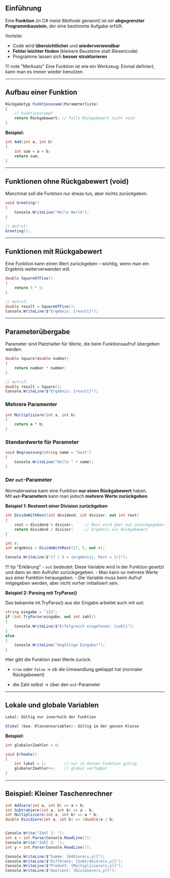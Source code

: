 ## Einführung

Eine **Funktion** (in C# meist *Methode* genannt) ist ein **abgegrenzter Programmbaustein**, der eine bestimmte Aufgabe erfüllt.  

Vorteile:

- Code wird **übersichtlicher** und **wiederverwendbar**
- **Fehler leichter finden** (kleinere Bausteine statt Riesencode)
- Programme lassen sich **besser strukturieren**

!!! note "Merksatz"
    Eine Funktion ist wie ein Werkzeug: Einmal definiert, kann man es immer wieder benutzen.

---

## Aufbau einer Funktion

```csharp
Rückgabetyp Funktionsname(Parameterliste)
{
    // Funktionsrumpf
    return Rückgabewert; // falls Rückgabewert nicht void
}
```

**Beispiel:**

```csharp
int Add(int a, int b)
{
    int sum = a + b;
    return sum;
}
```

---

## Funktionen ohne Rückgabewert (void)

Manchmal soll die Funktion nur etwas tun, aber nichts zurückgeben.

```csharp
void Greeting()
{
    Console.WriteLine("Hello World");
}

// Aufruf:
Greeting();
```

---

## Funktionen mit Rückgabewert

Eine Funktion kann einen Wert zurückgeben – wichtig, wenn man ein Ergebnis weiterverwenden will.

```csharp
double SquareOfFive()
{
    return 5 * 5;
}

// Aufruf:
double result = SquareOfFive();
Console.WriteLine($"Ergebnis: {result}");
```

---

## Parameterübergabe

Parameter sind Platzhalter für Werte, die beim Funktionsaufruf übergeben werden.

```csharp
double Square(double number)
{
    return number * number;
}

// Aufruf:
double result = Square();
Console.WriteLine($"Ergebnis: {result}");
```

### Mehrere Paramenter

```csharp
int Multipliziere(int a, int b)
{
    return a * b;
}
```

### Standardwerte für Parameter

```csharp
void Begruessung(string name = "Gast")
{
    Console.WriteLine("Hallo " + name);
}
```

### Der `out`-Parameter

Normalerweise kann eine Funktion **nur einen Rückgabewert** haben.  
Mit **`out`-Parametern** kann man jedoch **mehrere Werte zurückgeben**.

**Beispiel 1: Restwert einer Division zurückgeben**
```csharp
int DivideWithRest(int dividend, int divisor, out int rest)
{
    rest = dividend % divisor;     // Rest wird über out zurückgegeben
    return dividend / divisor;     // Ergebnis als Rückgabewert
}

int r;
int ergebnis = DivideWithRest(17, 5, out r);

Console.WriteLine($"17 / 5 = {ergebnis}, Rest = {r}");
```

!!! tip "Erklärung"
    - `out` bedeutet: Diese Variable wird in der Funktion gesetzt und dann an den Aufrufer zurückgegeben.
    - Man kann so mehrere Werte aus einer Funktion herausgeben.
    - Die Variable muss beim Aufruf mitgegeben werden, aber nicht vorher initialisiert sein.

**Beispiel 2: Parsing mit TryParse()**

Das bekannte int.TryParse() aus der Eingabe arbeitet auch mit out:

```csharp
string eingabe = "123";
if (int.TryParse(eingabe, out int zahl))
{
    Console.WriteLine($"Erfolgreich eingelesen: {zahl}");
}
else
{
    Console.WriteLine("Ungültige Eingabe!");
}
```

Hier gibt die Funktion zwei Werte zurück:

- `true` oder `false` → ob die Umwandlung geklappt hat (normaler Rückgabewert)

- die Zahl selbst → über den `out`-Parameter

---

## Lokale und globale Variablen

```csharp
Lokal: Gültig nur innerhalb der Funktion

Global (bzw. Klassenvariablen): Gültig in der ganzen Klasse
```

**Beispiel:**

```csharp
int globalerZaehler = 0;

void Erhoehe()
{
    int lokal = 1;        // nur in dieser Funktion gültig
    globalerZaehler++;    // global verfügbar
}
```

---

## Beispiel: Kleiner Taschenrechner

```csharp
int Addiere(int a, int b) => a + b;
int Subtrahiere(int a, int b) => a - b;
int Multipliziere(int a, int b) => a * b;
double Dividiere(int a, int b) => (double)a / b;


Console.Write("Zahl 1: ");
int x = int.Parse(Console.ReadLine());
Console.Write("Zahl 2: ");
int y = int.Parse(Console.ReadLine());

Console.WriteLine($"Summe: {Addiere(x,y)}");
Console.WriteLine($"Differenz: {Subtrahiere(x,y)}");
Console.WriteLine($"Produkt: {Multipliziere(x,y)}");
Console.WriteLine($"Quotient: {Dividiere(x,y)}");

```




